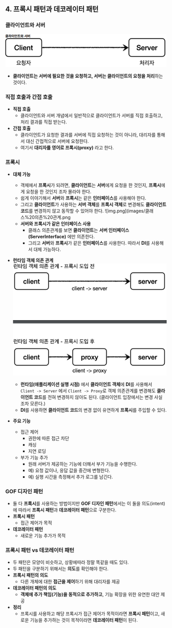 ## 4. 프록시 패턴과 데코레이터 패턴

### 클라이언트와 서버
![img.png](images/클라이언트와%20서버.png) 
- **클라이언트는 서버에 필요한 것을 요청하고, 서버는 클라이언트의 요청을 처리**하는 것이다.


### 직접 호출과 간접 호출
- **직접 호출**
  - 클라이언트와 서버 개념에서 일반적으로 클라이언트가 서버를 직접 호출하고, 처리 결과를 직접 받는다.
- **간접 호출**
  - 클라이언트가 요청한 결과를 서버에 직접 요청하는 것이 아니라, 대리자를 통해서 대신 간접적으로 서버에 요청한다.
  - 여기서 **대리자를 영어로 프록시(proxy)** 라고 한다.


### 프록시
- **대체 가능**
  - 객체에서 **프록시**가 되려면, **클라이언트**는 **서버**에게 요청을 한 것인지, **프록시**에게 요청을 한 것인지 조차 몰라야 한다.
  - 쉽게 이야기해서 **서버**와 **프록시**는 같은 **인터페이스**를 사용해야 한다.
  - 그리고 **클라이언트**가 사용하는 **서버 객체**를 **프록시 객체**로 변경해도 **클라이언트 코드**를 변경하지 않고 동작할 수 있어야 한다.
  ![img.png](images/클래스%20의존%20관계.png
  - **서버와 프록시가 같은 인터페이스 사용**
    - 클래스 의존관계를 보면 **클라이언트**는 **서버 인터페이스(ServerInterface)** 에만 의존한다.
    - 그리고 **서버**와 **프록시**가 같은 **인터페이스**를 사용한다. 따라서 **DI**를 사용해서 대체 가능하다.

- **런타임 객체 의존 관계**
![img.png](images/런타임%20객체%20의존%20관계.png)
  - **런타임(애플리케이션 실행 시점)** 에서 **클라이언트 객체**에 **DI**를 사용해서 `Client -> Server` 에서 `Client -> Proxy`로
  객체 의존관계를 변경해도 **클라이언트 코드**를 전혀 변경하지 않아도 된다. (클라이언트 입장에서는 변경 사실 조차 모른다.)
  - **DI**를 사용하면 **클라이언트 코드**의 변경 없이 유연하게 **프록시**를 주입할 수 있다.

- **주요 기능**
  - 접근 제어
    - 권한에 따른 접근 차단
    - 캐싱
    - 지연 로딩
  - 부가 기능 추가
    - 원래 서버가 제공하는 기능에 더해서 부가 기능을 수행한다.
    - 예) 요청 값이나, 응답 값을 중간에 변형한다.
    - 예) 실행 시간을 측정해서 추가 로그를 남긴다.


### GOF 디자인 패턴
- 둘 다 **프록시**를 사용하는 방법이지만 **GOF 디자인 패턴**에서는 이 둘을 의도(intent)에 따라서 **프록시 패턴**과 **데코레이터 패턴**으로 구분한다.
- **프록시 패턴**
  - 접근 제어가 목적
- **데코레이터 패턴**
  - 새로운 기능 추가가 목적


### 프록시 패턴 vs 데코레이터 패턴
- 두 패턴은 모양이 비슷하고, 상황에따라 정말 똑같을 때도 있다.
- 두 패턴을 구분하기 위해서는 **의도**를 확인해야 한다.
- **프록시 패턴의 의도**
  - 다른 개체에 대한 **접근을 제어**하기 위해 대리자를 제공
- **데코레이터 패턴의 의도**
  - **객체에 추가 책임(기능)을 동적으로 추가하고**, 기능 확장을 위한 유연한 대안 제공
- **정리**
  - 프록시를 사용하고 해당 프록시가 접근 제어가 목적이라면 **프록시 패턴**이고, 새로운 기능을 추가하는 것이 목적이라면 **데코레이터 패턴**이 된다.